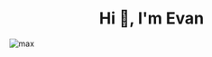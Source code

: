 <h1 align="center">Hi 👋, I'm Evan</h1>

![max](https://github.com/Evan-Ferreira/Evan-Ferreira/assets/132397646/73f7f9af-7676-4a03-91eb-c3aa5cca4f8e)

